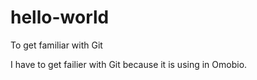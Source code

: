 # hello-world
To get familiar with Git

I have to get failier with Git because it is using in Omobio.
